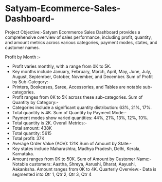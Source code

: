 # Satyam-Ecommerce-Sales-Dashboard-
Project Objective:-Satyam Ecommerce Sales Dashboard provides a comprehensive overview of sales performance, including profit, quantity, and amount metrics across various categories, payment modes, states, and customer names.

Profit by Month :-
* Profit varies monthly, with a range from 0K to 5K.
* Key months include January, February, March, April, May, June, July, August, September, October, November, and December.
Sum of Profit by Sub-Category:-
* Printers, Bookcases, Saree, Accessories, and Tables are notable sub-categories.
* Profit ranges from 0K to 5K across these sub-categories.
Sum of Quantity by Category:-
* Categories include a significant quantity distribution: 63%, 21%, 17%.
* Total quantity is 4K.
Sum of Quantity by Payment Mode:-
* Payment modes show varied quantities: 44%, 21%, 13%, 12%, 10%.
* Total quantity is 2K.
Overall Metrics:-
* Total amount: 438K
* Total quantity: 5615
* Total profit: 37K
* Average Order Value (AOV): 121K
Sum of Amount by State:-
* Key states include Maharashtra, Madhya Pradesh, Delhi, Kerala, Karnataka.
* Amount ranges from 0K to 50K.
Sum of Amount by Customer Name:-
Notable customers: Aastha, Shreya, Aarushi, Bharat, Aayushi, Aakanksha.
Amount ranges from 0K to 4K.
Quarterly Overview:-
Data is segmented into Qtr 1, Qtr 2, Qtr 3, Qtr 4

